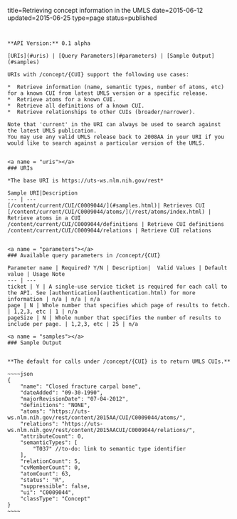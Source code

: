title=Retrieving concept information in the UMLS
date=2015-06-12
updated=2015-06-25
type=page
status=published
~~~~~~


**API Version:** 0.1 alpha

[URIs](#uris) | [Query Parameters](#parameters) | [Sample Output](#samples)

URIs with /concept/{CUI} support the following use cases:

*  Retrieve information (name, semantic types, number of atoms, etc) for a known CUI from latest UMLS version or a specific release.
*  Retrieve atoms for a known CUI.
*  Retrieve all definitions of a known CUI.
*  Retrieve relationships to other CUIs (broader/narrower).

Note that 'current' in the URI can always be used to search against the latest UMLS publication.
You may use any valid UMLS release back to 2008AA in your URI if you would like to search against a particular version of the UMLS.


<a name = "uris"></a>
### URIs

*The base URI is https://uts-ws.nlm.nih.gov/rest*

Sample URI|Description
--- | ---
[/content/current/CUI/C0009044/](#samples.html)| Retrieves CUI
[/content/current/CUI/C0009044/atoms/](/rest/atoms/index.html) | Retrieve atoms in a CUI
/content/current/CUI/C0009044/definitions | Retrieve CUI definitions
/content/current/CUI/C0009044/relations | Retrieve CUI relations


<a name = "parameters"></a>
### Available query parameters in /concept/{CUI}

Parameter name | Required? Y/N | Description|  Valid Values | Default value | Usage Note
--- | ---
ticket | Y | A single-use service ticket is required for each call to the API. See [authentication](authentication.html) for more information | n/a | n/a | n/a
page | N | Whole number that specifies which page of results to fetch. | 1,2,3, etc | 1 | n/a
pageSize | N | Whole number that specifies the number of results to include per page. | 1,2,3, etc | 25 | n/a

<a name = "samples"></a>
### Sample Output


**The default for calls under /concept/{CUI} is to return UMLS CUIs.**

~~~~json
{
    "name": "Closed fracture carpal bone",
    "dateAdded": "09-30-1990",
    "majorRevisionDate": "07-04-2012",
    "definitions": "NONE",
    "atoms": "https://uts-ws.nlm.nih.gov/rest/content/2015AA/CUI/C0009044/atoms/",
    "relations": "https://uts-ws.nlm.nih.gov/rest/content/2015AACUI/C0009044/relations/",
    "attributeCount": 0,
    "semanticTypes": [
        "T037" //to-do: link to semantic type identifier
    ],
    "relationCount": 5,
    "cvMemberCount": 0,
    "atomCount": 63,
    "status": "R",
    "suppressible": false,
    "ui": "C0009044",
    "classType": "Concept"
}
~~~~

